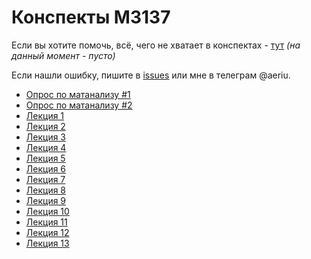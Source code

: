 # Конспекты М3137

Если вы хотите помочь, всё, чего не хватает в конспектах - [тут](https://github.com/Jovvik/M3137year2019/issues/2) _(на данный момент - пусто)_

Если нашли ошибку, пишите в [issues](https://github.com/Jovvik/M3137year2019/issues) или мне в телеграм @aeriu.

- [Опрос по матанализу #1](analysis/opros.pdf)
- [Опрос по матанализу #2](analysis/opros2.pdf)
- [Лекция 1 ](analysis/1.pdf)
- [Лекция 2 ](analysis/2.pdf)
- [Лекция 3 ](analysis/3.pdf)
- [Лекция 4 ](analysis/4.pdf)
- [Лекция 5 ](analysis/5.pdf)
- [Лекция 6 ](analysis/6.pdf)
- [Лекция 7 ](analysis/7.pdf)
- [Лекция 8 ](analysis/8.pdf)
- [Лекция 9 ](analysis/9.pdf)
- [Лекция 10](analysis/10.pdf)
- [Лекция 11](analysis/11.pdf)
- [Лекция 12](analysis/12.pdf)
- [Лекция 13](analysis/13.pdf)
